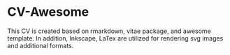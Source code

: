 # CV-Awesome

This CV is created based on rmarkdown, vitae package, and awesome template. In addition, Inkscape, LaTex are utilized for rendering svg images and additional formats. 